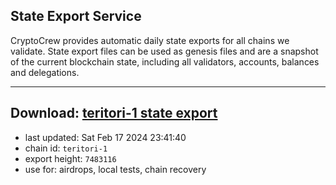 ## State Export Service
CryptoCrew provides automatic daily state exports for all chains we validate. State export files can be used as genesis files and are a snapshot of the current blockchain state, including all validators, accounts, balances and delegations.

---
**Download: [teritori-1 state export](https://dl-eu2.ccvalidators.com/SERVICE/teritori/teritori-1_export_7483116.json)**
---

- last updated: Sat Feb 17 2024 23:41:40
- chain id: `teritori-1`
- export height: `7483116`
- use for: airdrops, local tests, chain recovery
